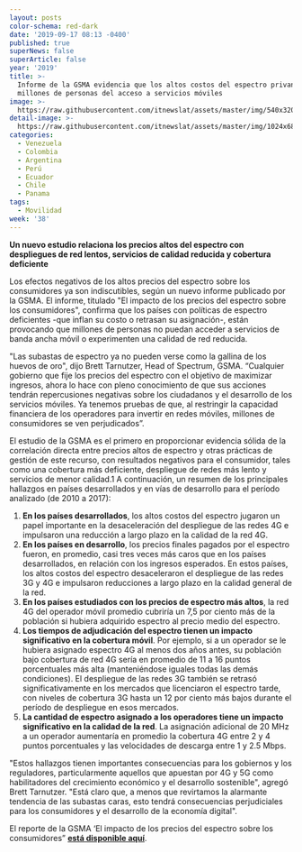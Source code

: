 ```yaml
---
layout: posts
color-schema: red-dark
date: '2019-09-17 08:13 -0400'
published: true
superNews: false
superArticle: false
year: '2019'
title: >-
  Informe de la GSMA evidencia que los altos costos del espectro privan a
  millones de personas del acceso a servicios móviles
image: >-
  https://raw.githubusercontent.com/itnewslat/assets/master/img/540x320/Celular-uso-p.jpg
detail-image: >-
  https://raw.githubusercontent.com/itnewslat/assets/master/img/1024x680/Celular-uso-g.jpg
categories:
  - Venezuela
  - Colombia
  - Argentina
  - Perú
  - Ecuador
  - Chile
  - Panama
tags:
  - Movilidad
week: '38'
---
```

**Un nuevo estudio relaciona los precios altos del espectro con despliegues de red lentos, servicios de calidad reducida y cobertura deficiente**

Los efectos negativos de los altos precios del espectro sobre los consumidores ya son indiscutibles, según un nuevo informe publicado por la GSMA. El informe, titulado "El impacto de los precios del espectro sobre los consumidores", confirma que los países con políticas de espectro deficientes -que inflan su costo o retrasan su asignación-, están provocando que millones de personas no puedan acceder a servicios de banda ancha móvil o experimenten una calidad de red reducida. 

"Las subastas de espectro ya no pueden verse como la gallina de los huevos de oro", dijo Brett Tarnutzer, Head of Spectrum, GSMA. “Cualquier gobierno que fije los precios del espectro con el objetivo de maximizar ingresos, ahora lo hace con pleno conocimiento de que sus acciones tendrán repercusiones negativas sobre los ciudadanos y el desarrollo de los servicios móviles. Ya tenemos pruebas de que, al restringir la capacidad financiera de los operadores para invertir en redes móviles, millones de consumidores se ven perjudicados”. 

El estudio de la GSMA es el primero en proporcionar evidencia sólida de la correlación directa entre precios altos de espectro y otras prácticas de gestión de este recurso, con resultados negativos para el consumidor, tales como una cobertura más deficiente, despliegue de redes más lento y servicios de menor calidad.1 A continuación, un resumen de los principales hallazgos en países desarrollados y en vías de desarrollo para el período analizado (de 2010 a 2017):

1.	**En los países desarrollados**, los altos costos del espectro jugaron un papel importante en la desaceleración del despliegue de las redes 4G e impulsaron una reducción a largo plazo en la calidad de la red 4G.
2.	**En los países en desarrollo**, los precios finales pagados por el espectro fueron, en promedio, casi tres veces más caros que en los países desarrollados, en relación con los ingresos esperados. En estos países, los altos costos del espectro desaceleraron el despliegue de las redes 3G y 4G e impulsaron reducciones a largo plazo en la calidad general de la red.
3.	**En los países estudiados con los precios de espectro más altos**, la red 4G del operador móvil promedio cubriría un 7,5 por ciento más de la población si hubiera adquirido espectro al precio medio del espectro.
4.	**Los tiempos de adjudicación del espectro tienen un impacto significativo en la cobertura móvil**. Por ejemplo, si a un operador se le hubiera asignado espectro 4G al menos dos años antes, su población bajo cobertura de red 4G sería en promedio de 11 a 16 puntos porcentuales más alta (manteniéndose iguales todas las demás condiciones). El despliegue de las redes 3G también se retrasó significativamente en los mercados que licenciaron el espectro tarde, con niveles de cobertura 3G hasta un 12 por ciento más bajos durante el período de despliegue en esos mercados. 
5.	**La cantidad de espectro asignado a los operadores tiene un impacto significativo en la calidad de la red**. La asignación adicional de 20 MHz a un operador aumentaría en promedio la cobertura 4G entre 2 y 4 puntos porcentuales y las velocidades de descarga entre 1 y 2.5 Mbps.

"Estos hallazgos tienen importantes consecuencias para los gobiernos y los reguladores, particularmente aquellos que apuestan por 4G y 5G como habilitadores del crecimiento económico y el desarrollo sostenible", agregó Brett Tarnutzer. "Está claro que, a menos que revirtamos la alarmante tendencia de las subastas caras, esto tendrá consecuencias perjudiciales para los consumidores y el desarrollo de la economía digital".

El reporte de la GSMA ‘El impacto de los precios del espectro sobre los consumidores” **[está disponible aquí](https://www.gsma.com/spectrum/wp-content/uploads/2019/09/Impact-of-spectrum-prices-on-consumers.pdf)**. 